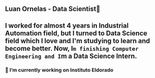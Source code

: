 ## Luan Ornelas - Data Scientist👋
## I worked for almost 4 years in Industrial Automation field, but I turned to Data Science field which I love and I'm studying to learn and become better. Now, I`m finishing Computer Engineering and I`m a Data Science Intern.
### 🔭 I’m currently working on Instituto Eldorado
<!--
**luanornelas21/luanornelas21** is a ✨ _special_ ✨ repository because its `README.md` (this file) appears on your GitHub profile.

Here are some ideas to get you started:

- 🔭 I’m currently working on ...
- 🌱 I’m currently learning ...
- 👯 I’m looking to collaborate on ...
- 🤔 I’m looking for help with ...
- 💬 Ask me about ...
- 📫 How to reach me: ...
- 😄 Pronouns: ...
- ⚡ Fun fact: ...
-->
